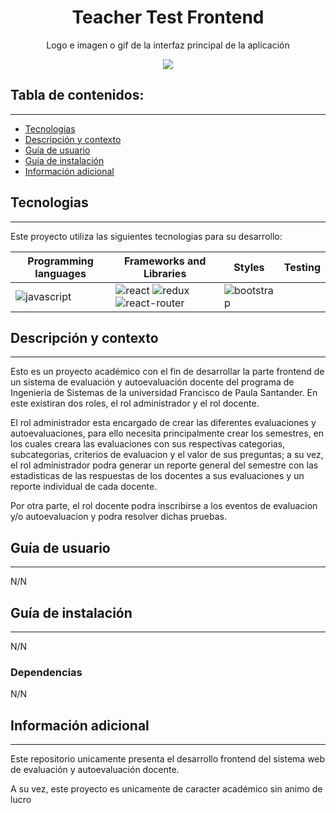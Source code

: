 <h1 align="center"> Teacher Test Frontend</h1>
<p align="center"> Logo e imagen o gif de la interfaz principal de la aplicación</p>
<p align="center"><img src="https://www.webdevelopersnotes.com/wp-content/uploads/create-a-simple-home-page.png"/></p> 

## Tabla de contenidos:
---

- [Tecnologias](#tecnologias)
- [Descripción y contexto](#descripción-y-contexto)
- [Guía de usuario](#guía-de-usuario)
- [Guía de instalación](#guía-de-instalación)
- [Información adicional](#información-adicional)


## Tecnologias
---
Este proyecto utiliza las siguientes tecnologias para su desarrollo:

|Programming languages|Frameworks and Libraries|Styles|Testing|
|---|---|---|---|
|![javascript](https://img.shields.io/badge/JavaScript-323330?style=for-the-badge&logo=javascript&logoColor=F7DF1E) | ![react](https://img.shields.io/badge/React-20232A?style=for-the-badge&logo=react&logoColor=61DAFB) ![redux](https://img.shields.io/badge/Redux-593D88?style=for-the-badge&logo=redux&logoColor=white) ![react-router](https://img.shields.io/badge/React_Router-CA4245?style=for-the-badge&logo=react-router&logoColor=white) | ![bootstrap](https://img.shields.io/badge/Bootstrap-563D7C?style=for-the-badge&logo=bootstrap&logoColor=white) |


## Descripción y contexto
---
Esto es un proyecto académico con el fin de desarrollar la parte frontend de un sistema de evaluación y autoevaluación docente del programa de Ingenieria de Sistemas
de la universidad Francisco de Paula Santander. En este existiran dos roles, el rol administrador y el rol docente. 

El rol administrador esta encargado de crear las diferentes evaluaciones y autoevaluaciones, para ello necesita principalmente crear los semestres, en los cuales 
creara las evaluaciones con sus respectivas categorias, subcategorias, criterios de evaluacion y el valor de sus preguntas; a su vez, el rol administrador podra 
generar un reporte general del semestre con las estadisticas de las respuestas de los docentes a sus evaluaciones y un reporte individual de cada docente.

Por otra parte, el rol docente podra inscribirse a los eventos de evaluacion y/o autoevaluacion y podra resolver dichas pruebas.


## Guía de usuario
---
N/N
 	
  
## Guía de instalación
---
N/N

### Dependencias
N/N


## Información adicional
---
Este repositorio unicamente presenta el desarrollo frontend del sistema web de evaluación y autoevaluación docente.

A su vez, este proyecto es unicamente de caracter académico sin animo de lucro
